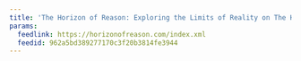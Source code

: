 ```yaml
---
title: 'The Horizon of Reason: Exploring the Limits of Reality on The Horizon of Reason'
params:
  feedlink: https://horizonofreason.com/index.xml
  feedid: 962a5bd389277170c3f20b3814fe3944
---
```

